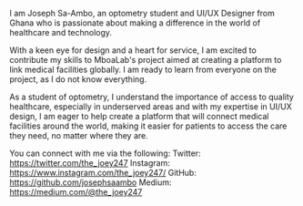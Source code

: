 I am Joseph Sa-Ambo, an optometry student and UI/UX Designer from Ghana who is passionate about making a difference in the world of healthcare and technology.

With a keen eye for design and a heart for service, I am excited to contribute my skills to MboaLab's project aimed at creating a platform to link medical facilities globally. I am ready to learn from everyone on the project, as I do not know everything.

As a student of optometry, I understand the importance of access to quality healthcare, especially in underserved areas and with my expertise in UI/UX design, I am eager to help create a platform that will connect medical facilities around the world, making it easier for patients to access the care they need, no matter where they are.

You can connect with me via the following:
Twitter: https://twitter.com/the_joey247
Instagram: https://www.instagram.com/the_joey247/
GitHub: https://github.com/josephsaambo
Medium: https://medium.com/@the_joey247
